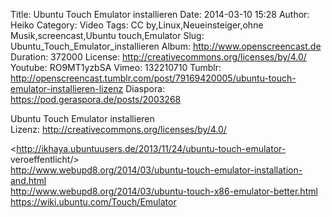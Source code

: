 Title: Ubuntu Touch Emulator installieren
Date: 2014-03-10 15:28
Author: Heiko
Category: Video
Tags: CC by,Linux,Neueinsteiger,ohne Musik,screencast,Ubuntu touch,Emulator
Slug: Ubuntu_Touch_Emulator_installieren
Album: http://www.openscreencast.de
Duration: 372000
License: http://creativecommons.org/licenses/by/4.0/
Youtube: RO9MT1yzbSA
Vimeo: 132210710
Tumblr: http://openscreencast.tumblr.com/post/79169420005/ubuntu-touch-emulator-installieren-lizenz
Diaspora: https://pod.geraspora.de/posts/2003268

Ubuntu Touch Emulator installieren  
Lizenz: <http://creativecommons.org/licenses/by/4.0/>  
  
<http://ikhaya.ubuntuusers.de/2013/11/24/ubuntu-touch-emulator-
veroeffentlicht/>  
<http://www.webupd8.org/2014/03/ubuntu-touch-emulator-installation-and.html>  
<http://www.webupd8.org/2014/03/ubuntu-touch-x86-emulator-better.html>  
<https://wiki.ubuntu.com/Touch/Emulator>

